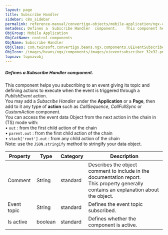 ```yaml
---
layout: page
title: Subscribe Handler
sidebar: c8o_sidebar
permalink: reference-manual/convertigo-objects/mobile-application/ngx-components/control-components/subscribe-handler/
metadesc: Defines a  Subscribe Handler  component.    This component helps you subscribing to an event giving its topic and defining actions to execute when the
ObjGroup: Mobile Application
ObjCatName: control-components
ObjName: Subscribe Handler
ObjClass: com.twinsoft.convertigo.beans.ngx.components.UIEventSubscriber
ObjIcon: /images/beans/ngx/components/images/uieventsubscriber_32x32.png
topnav: topnavobj
---
```

##### Defines a <i>Subscribe Handler</i> component. 

This component helps you subscribing to an event giving its topic and defining actions to execute when the event is triggered through a <i>PublishEvent</i> action. <br/>You may add a <i>Subscribe Handler</i> under the <b>Application</b> or a <b>Page</b>, then add to it any type of <b>action</b> such as <i>CallSequence</i>, <i>CallFullSync</i> or <i>CustomAction</i> component. <br/>You can access the event data Object from the next action in the chain in (TS) mode with:<br> • <code>out</code> : from the first child action of the chain<br> • <code>parent.out</code> : from the first child action of the chain<br> • <code>stack['root'].out</code> : from any child action of the chain<br/> Note: use the <code>JSON.stringify</code> method to stringify your data object.

Property | Type | Category | Description
--- | --- | --- | ---
Comment | String | standard | Describes the object comment to include in the documentation report.<br/>This property generally contains an explanation about the object.
Event topic | String | standard | Defines the event topic subscribed.<br/>
Is active | boolean | standard | Defines whether the component is active.<br/>
